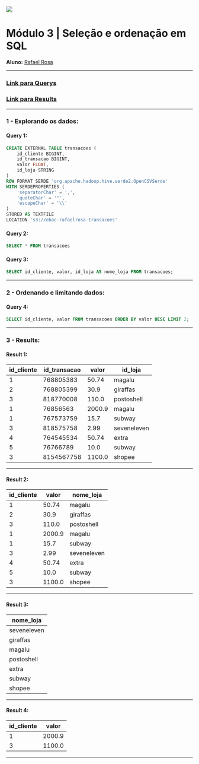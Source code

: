 [![](https://raw.githubusercontent.com/raafarosa/Ebac_Data_Scientist_General/main/utilities/newebac_logo_black_half.png)](https://github.com/raafarosa/Ebac_SQL_for_Data_Analysis)
---
# **Módulo 3** | Seleção e ordenação em SQL

**Aluno:** [Rafael Rosa](https://www.linkedin.com/in/rafael-rosa-alves/)<br>

---

### [Link para Querys](https://github.com/raafarosa/Ebac_SQL_for_Data_Analysis/tree/main/Module%203%20-%20Sele%C3%A7%C3%A3o%20e%20ordena%C3%A7%C3%A3o%20em%20SQL/Query) <br>
### [Link para Results](https://github.com/raafarosa/Ebac_SQL_for_Data_Analysis/tree/main/Module%203%20-%20Sele%C3%A7%C3%A3o%20e%20ordena%C3%A7%C3%A3o%20em%20SQL/Results)

---
### **1 - Explorando os dados**: <br>
#### **Query 1:**

```sql
CREATE EXTERNAL TABLE transacoes (
	id_cliente BIGINT,
	id_transacao BIGINT,
	valor FLOAT,
	id_loja STRING
)
ROW FORMAT SERDE 'org.apache.hadoop.hive.serde2.OpenCSVSerde'
WITH SERDEPROPERTIES (
	'separatorChar' = ',',
	'quoteChar' = '"',
	'escapeChar' = '\\'
)
STORED AS TEXTFILE
LOCATION 's3://ebac-rafaelrosa-transacoes'
```
#### **Query 2:**

```sql
SELECT * FROM transacoes
```
#### **Query 3:**
```sql
SELECT id_cliente, valor, id_loja AS nome_loja FROM transacoes;
```
---

### **2 - Ordenando e limitando dados**: <br>

#### **Query 4:** <br>
```sql
SELECT id_cliente, valor FROM transacoes ORDER BY valor DESC LIMIT 2;
```
---
### **3 - Results**: <br>

#### **Result 1:**

|id_cliente|id_transacao|valor |id_loja    |
|----------|------------|------|-----------|
|1         |768805383   |50.74 |magalu     |
|2         |768805399   |30.9  |giraffas   |
|3         |818770008   |110.0 |postoshell |
|1         |76856563    |2000.9|magalu     |
|1         |767573759   |15.7  |subway     |
|3         |818575758   |2.99  |seveneleven|
|4         |764545534   |50.74 |extra      |
|5         |76766789    |10.0  |subway     |
|3         |8154567758  |1100.0|shopee     |


----

#### **Result 2:**

|id_cliente|valor     |nome_loja|
|----------|----------|---------|
|1         |50.74     |magalu   |
|2         |30.9      |giraffas |
|3         |110.0     |postoshell|
|1         |2000.9    |magalu   |
|1         |15.7      |subway   |
|3         |2.99      |seveneleven|
|4         |50.74     |extra    |
|5         |10.0      |subway   |
|3         |1100.0    |shopee   |


---

#### **Result 3:**

|nome_loja|
|---------|
|seveneleven|
|giraffas |
|magalu   |
|postoshell|
|extra    |
|subway   |
|shopee   |


---

#### **Result 4:**

|id_cliente|valor |
|----------|------|
|1         |2000.9|
|3         |1100.0|


---